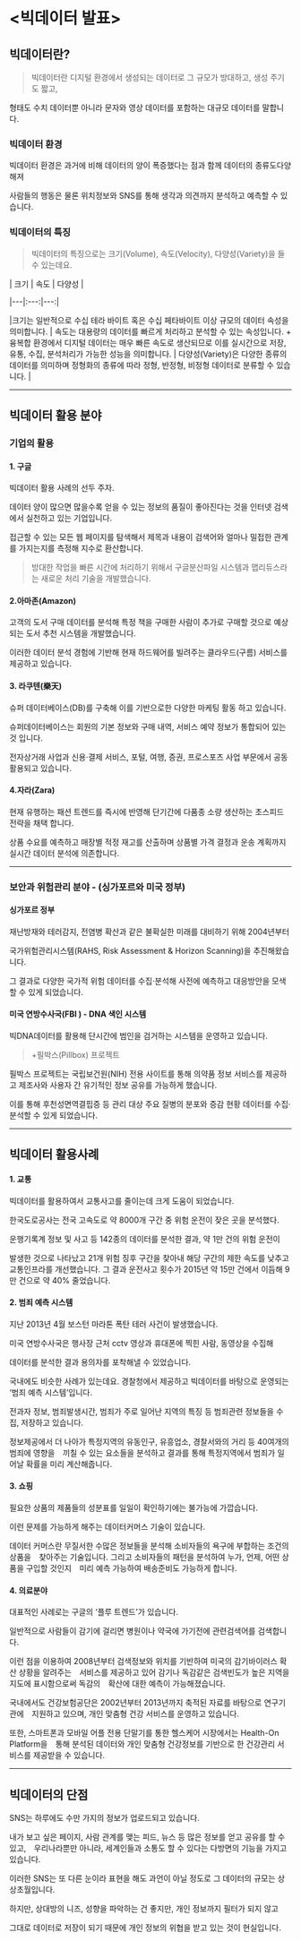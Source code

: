 # <빅데이터 발표>

 

## 빅데이터란?

> 빅데이터란 디지털 환경에서 생성되는 데이터로 그 규모가 방대하고, 생성 주기도 짧고, 

형태도 수치 데이터뿐 아니라 문자와 영상 데이터를 포함하는 대규모 데이터를 말합니다.

 

### 빅데이터 환경

빅데이터 환경은 과거에 비해 데이터의 양이 폭증했다는 점과 함께 데이터의 종류도다양해져  

사람들의 행동은 물론 위치정보와 SNS를 통해 생각과 의견까지 분석하고 예측할 수 있습니다.

 

### 빅데이터의 특징

> 빅데이터의 특징으로는 크기(Volume), 속도(Velocity), 다양성(Variety)을 들 수 있는데요.  

 

| 크기 | 속도 | 다양성 |

|---|:---:|---:|

|크기는 일반적으로 수십 테라 바이트 혹은 수십 페타바이트 이상 규모의 데이터 속성을 의미합니다. | 속도는 대용량의 데이터를 빠르게 처리하고 분석할 수 있는 속성입니다.  + 융복합 환경에서 디지털 데이터는 매우 빠른 속도로 생산되므로 이를 실시간으로 저장, 유통, 수집, 분석처리가 가능한 성능을 의미합니다. | 다양성(Variety)은 다양한 종류의 데이터를 의미하며 정형화의 종류에 따라 정형, 반정형, 비정형 데이터로 분류할 수 있습니다. |

 

---

## 빅데이터 활용 분야

### 기업의 활용 

#### 1. 구글

빅데이터 활용 사례의 선두 주자. 

데이터 양이 많으면 많을수록 얻을 수 있는 정보의 품질이 좋아진다는 것을 인터넷 검색에서 실천하고 있는 기업입니다.

접근할 수 있는 모든 웹 페이지를 탐색해서 제목과 내용이 검색어와 얼마나 밀접한 관계를 가지는지를 측정해 지수로 환산합니다.

 

> 방대한 작업을 빠른 시간에 처리하기 위해서 구글분산파일 시스템과 맵리듀스라는 새로운 처리 기술을 개발했습니다.

 

#### 2.아마존(Amazon) 

고객의 도서 구매 데이터를 분석해 특정 책을 구매한 사람이 추가로 구매할 것으로 예상되는 도서 추천 시스템을 개발했습니다. 

이러한 데이터 분석 경험에 기반해 현재 하드웨어를 빌려주는 클라우드(구름) 서비스를 제공하고 있습니다. 

 

#### 3. 라쿠텐(樂天) 

슈퍼 데이터베이스(DB)를 구축해 이를 기반으로한 다양한 마케팅 활동 하고 있습니다.

슈퍼데이터베이스는 회원의 기본 정보와 구매 내역, 서비스 예약 정보가 통합되어 있는 것 입니다.

 전자상거래 사업과 신용·결제 서비스, 포털, 여행, 증권, 프로스포츠 사업 부문에서 공동 활용되고 있습니다.

 

#### 4.자라(Zara) 

 현재 유행하는 패션 트렌드를 즉시에 반영해 단기간에 다품종 소량 생산하는 초스피드 전략을 채택 합니다.

상품 수요를 예측하고 매장별 적정 재고를 산출하며 상품별 가격 결정과 운송 계획까지 실시간 데이터 분석에 의존합니다.

 

---

 

### 보안과 위험관리 분야 - (싱가포르와 미국 정부)

#### 싱가포르 정부

재난방재와 테러감지, 전염병 확산과 같은 불확실한 미래를 대비하기 위해 2004년부터

국가위험관리시스템(RAHS, Risk Assessment & Horizon Scanning)을 추진해왔습니다.

그 결과로 다양한 국가적 위험 데이터를 수집·분석해 사전에 예측하고 대응방안을 모색할 수 있게 되었습니다.

 

 

#### 미국 연방수사국(FBI ) - DNA 색인 시스템

빅DNA데이터를 활용해 단시간에 범인을 검거하는 시스템을 운영하고 있습니다. 

 

 

 

 

> +필박스(Pillbox) 프로젝트 

필박스 프로젝트는 국립보건원(NIH) 전용 사이트를 통해 의약품 정보 서비스를 제공하고 제조사와 사용자 간 유기적인 정보 공유를 가능하게 했습니다.

이를 통해 후천성면역결핍증 등 관리 대상 주요 질병의 분포와 증감 현황 데이터를 수집·분석할 수 있게 되었습니다.

---

## 빅데이터 활용사례

#### 1. 교통 

 빅데이터를 활용하여서 교통사고를 줄이는데 크게 도움이 되었습니다.

한국도로공사는 전국 고속도로 약 8000개 구간 중 위험 운전이 잦은 곳을 분석했다.

운행기록계 정보 및 사고 등 142종의 데이터를 분석한 결과, 약 1만 건의 위험 운전이

발생한 것으로 나타났고 21개 위험 징후 구간을 찾아내 해당 구간의 제한 속도를 낮추고　교통인프라를 개선했습니다. 그 결과 운전사고 횟수가 2015년 약 15만 건에서 이듬해 9만 건으로 약 40% 줄었습니다.

 

#### 2. 범죄 예측 시스템

지난 2013년 4월 보스턴 마라톤 폭탄 테러 사건이 발생했습니다.

미국 연방수사국은 행사장 근처 cctv 영상과 휴대폰에 찍힌 사람, 동영상을 수집해

데이터를 분석한 결과 용의자를 포착해낼 수 있었습니다.

국내에도 비슷한 사례가 있는데요. 경찰청에서 제공하고 빅데이터를 바탕으로 운영되는 ‘범죄 예측 시스템’입니다.

전과자 정보, 범죄발생시간, 범죄가 주로 일어난 지역의 특징 등 범죄관련 정보들을 수집, 저장하고 있습니다.

정보제공에서 더 나아가 특정지역의 유동인구, 유흥업소, 경찰서와의 거리 등 40여개의 범죄에 영향을　끼칠 수 있는 요소들을 분석하고 결과를 통해 특정지역에서 범죄가 일어날 확률을 미리 계산해줍니다.

 

#### 3. 쇼핑

필요한 상품의 제품들의 성분표를 일일이 확인하기에는 불가능에 가깝습니다.

이런 문제를 가능하게 해주는 데이터커머스 기술이 있습니다.

데이터 커머스란 무질서한 수많은 정보들을 분석해 소비자들의 욕구에 부합하는 조건의 상품을　찾아주는 기술입니다. 그리고 소비자들의 패턴을 분석하여 누가, 언제, 어떤 상품을 구입할 것인지　미리 예측 가능하여 배송준비도 가능하게 합니다.

 

 

 

 

#### 4. 의료분야

대표적인 사례로는 구글의 ‘플루 트렌드’가 있습니다.

일반적으로 사람들이 감기에 걸리면 병원이나 약국에 가기전에 관련검색어를 검색합니다.

이런 점을 이용하여 2008년부터 검색정보와 위치를 기반하여 미국의 감기바이러스 확산 상황을 알려주는　서비스를 제공하고 있어 감기나 독감같은 검색빈도가 높은 지역을 지도에 표시함으로써 독감의　확산에 대한 예측이 가능해졌습니다.

국내에서도 건강보험공단은 2002년부터 2013년까지 축적된 자료를 바탕으로 연구기관에　지원하고 있으며, 개인 맞춤형 건강 서비스를 운영하고 있습니다.

또한, 스마트폰과 모바일 어플 전용 단말기를 통한 헬스케어 시장에서는 Health-On Platform을　통해 분석된 데이터와 개인 맞춤형 건강정보를 기반으로 한 건강관리 서비스를 제공받을 수 있습니다.

 

---

 

## 빅데이터의 단점

SNS는 하루에도 수만 가지의 정보가 업로드되고 있습니다.

내가 보고 싶은 페이지, 사람 관계를 맺는 피드, 뉴스 등 많은 정보를 얻고 공유를 할 수 있고,　우리나라뿐만 아니라, 세계인들과 소통도 할 수 있다는 다방면의 기능을 가지고 있습니다.

이러한 SNS는 또 다른 눈이라 표현을 해도 과언이 아닐 정도로 그 데이터의 규모는 상상초월입니다.

하지만, 상대방의 니즈, 성향을 파악하는 건 좋지만, 개인 정보까지 필터가 되지 않고

그대로 데이터로 저장이 되기 때문에 개인 정보의 위협을 받고 있는 것이 현실입니다.
